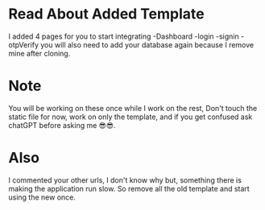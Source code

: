 # Read About Added Template

I added 4 pages for you to start integrating
-Dashboard
-login
-signin
-otpVerify
you will also need to add your database again because I remove mine after cloning.

# Note
You will be working on these once while I work on the rest,
Don't touch the static file for now, work on only the template,
and if you get confused ask chatGPT before asking me 😎😎.

# Also
I commented your other urls, I don't know why but, something there is making the application
run slow. So remove all the old template and start using the new once. 

